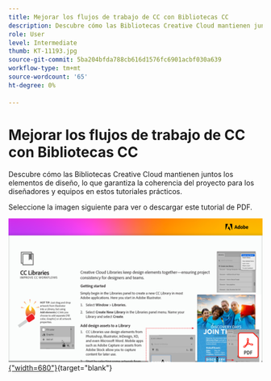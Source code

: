 ```yaml
---
title: Mejorar los flujos de trabajo de CC con Bibliotecas CC
description: Descubre cómo las Bibliotecas Creative Cloud mantienen juntos los elementos de diseño, lo que garantiza la coherencia del proyecto para los diseñadores y los equipos
role: User
level: Intermediate
thumb: KT-11193.jpg
source-git-commit: 5ba204bfda788cb616d1576fc6901acbf030a639
workflow-type: tm+mt
source-wordcount: '65'
ht-degree: 0%

---
```


# Mejorar los flujos de trabajo de CC con Bibliotecas CC

Descubre cómo las Bibliotecas Creative Cloud mantienen juntos los elementos de diseño, lo que garantiza la coherencia del proyecto para los diseñadores y equipos en estos tutoriales prácticos.

Seleccione la imagen siguiente para ver o descargar este tutorial de PDF.

[![Imagen de la primera página del tutorial](assets/Improveccworkflowswithcclibraries.png){&quot;width=680&quot;}](assets/ImproveCCWorkflowsCCLibraries.pdf){target=&quot;blank&quot;}

